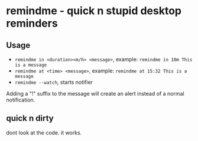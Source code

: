 # remindme - quick n stupid desktop reminders

## Usage

-   `remindme in <duration><m/h> <message>`, example: `remindme in 10m This is a message`
-   `remindme at <time> <message>`, example: `remindme at 15:32 This is a message`
-   `remindme --watch`, starts notifier

Adding a "!" suffix to the message will create an alert instead of a normal notification.

## quick n dirty

dont look at the code. it works.
